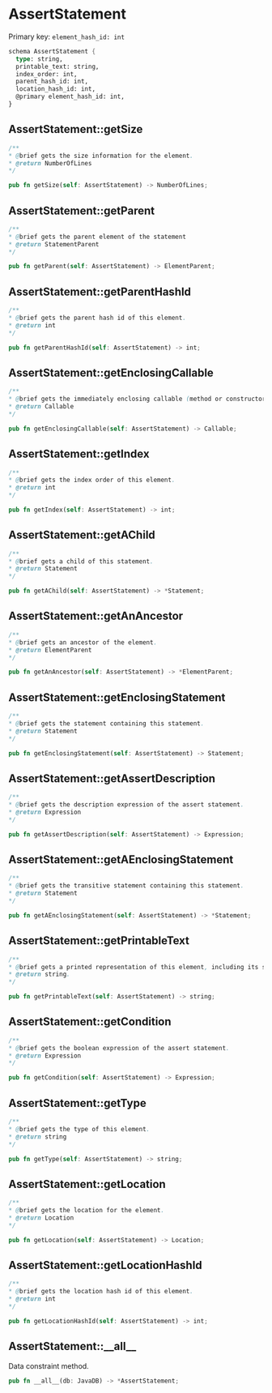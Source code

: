 # AssertStatement

Primary key: `element_hash_id: int`

```rust
schema AssertStatement {
  type: string,
  printable_text: string,
  index_order: int,
  parent_hash_id: int,
  location_hash_id: int,
  @primary element_hash_id: int,
}
```
## AssertStatement::getSize

```java
/**
* @brief gets the size information for the element.
* @return NumberOfLines
*/
```
```rust
pub fn getSize(self: AssertStatement) -> NumberOfLines;
```
## AssertStatement::getParent

```java
/**
* @brief gets the parent element of the statement
* @return StatementParent 
*/
```
```rust
pub fn getParent(self: AssertStatement) -> ElementParent;
```
## AssertStatement::getParentHashId

```java
/**
* @brief gets the parent hash id of this element.
* @return int
*/
```
```rust
pub fn getParentHashId(self: AssertStatement) -> int;
```
## AssertStatement::getEnclosingCallable

```java
/**
* @brief gets the immediately enclosing callable (method or constructor) whose body contains this statement.
* @return Callable 
*/
```
```rust
pub fn getEnclosingCallable(self: AssertStatement) -> Callable;
```
## AssertStatement::getIndex

```java
/**
* @brief gets the index order of this element.
* @return int
*/
```
```rust
pub fn getIndex(self: AssertStatement) -> int;
```
## AssertStatement::getAChild

```java
/**
* @brief gets a child of this statement.
* @return Statement 
*/
```
```rust
pub fn getAChild(self: AssertStatement) -> *Statement;
```
## AssertStatement::getAnAncestor

```java
/**
* @brief gets an ancestor of the element.
* @return ElementParent 
*/
```
```rust
pub fn getAnAncestor(self: AssertStatement) -> *ElementParent;
```
## AssertStatement::getEnclosingStatement

```java
/**
* @brief gets the statement containing this statement.
* @return Statement 
*/
```
```rust
pub fn getEnclosingStatement(self: AssertStatement) -> Statement;
```
## AssertStatement::getAssertDescription

```java
/**
* @brief gets the description expression of the assert statement.
* @return Expression 
*/
```
```rust
pub fn getAssertDescription(self: AssertStatement) -> Expression;
```
## AssertStatement::getAEnclosingStatement

```java
/**
* @brief gets the transitive statement containing this statement.
* @return Statement 
*/
```
```rust
pub fn getAEnclosingStatement(self: AssertStatement) -> *Statement;
```
## AssertStatement::getPrintableText

```java
/**
* @brief gets a printed representation of this element, including its structure where applicable.
* @return string.
*/
```
```rust
pub fn getPrintableText(self: AssertStatement) -> string;
```
## AssertStatement::getCondition

```java
/**
* @brief gets the boolean expression of the assert statement.
* @return Expression 
*/
```
```rust
pub fn getCondition(self: AssertStatement) -> Expression;
```
## AssertStatement::getType

```java
/**
* @brief gets the type of this element.
* @return string
*/
```
```rust
pub fn getType(self: AssertStatement) -> string;
```
## AssertStatement::getLocation

```java
/**
* @brief gets the location for the element.
* @return Location
*/
```
```rust
pub fn getLocation(self: AssertStatement) -> Location;
```
## AssertStatement::getLocationHashId

```java
/**
* @brief gets the location hash id of this element.
* @return int
*/
```
```rust
pub fn getLocationHashId(self: AssertStatement) -> int;
```
## AssertStatement::\_\_all\_\_

Data constraint method.

```rust
pub fn __all__(db: JavaDB) -> *AssertStatement;
```
